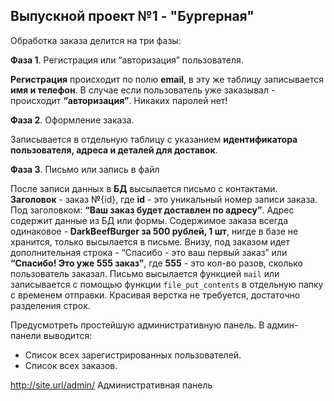 ## Выпускной проект №1 - "Бургерная"

Обработка заказа делится на три фазы:

**Фаза 1**. Регистрация или “авторизация” пользователя.

**Регистрация** происходит по полю **email**, в эту же таблицу записывается **имя и телефон**. В случае если пользователь уже заказывал - происходит **“авторизация”**. Никаких паролей нет!

**Фаза 2**. Оформление заказа.

Записывается в отдельную таблицу с указанием **идентификатора пользователя, адреса и деталей для доставок**.

**Фаза 3**. Письмо или запись в файл

После записи данных в **БД** высылается письмо с контактами. **Заголовок** - заказ №{id}, где **id** - это уникальный номер записи заказа. Под заголовком: **“Ваш заказ будет доставлен по адресу”**. Адрес содержит данные из БД или формы. Содержимое заказа всегда одинаковое - **DarkBeefBurger за 500 рублей, 1 шт**, нигде в базе не хранится, только высылается в письме. Внизу, под заказом идет дополнительная строка - “Спасибо - это ваш первый заказ” или **“Спасибо! Это уже 555 заказ”**, где **555** - это кол-во разов, сколько пользователь заказал. Письмо высылается функцией `mail` или записывается с помощью функции `file_put_contents` в отдельную папку с временем отправки. Красивая верстка не требуется, достаточно разделения строк.

Предусмотреть простейшую административную панель. В админ-панели выводится:
- Cписок всех зарегистрированных пользователей.
- Cписок всех заказов.

http://site.url/admin/ Административная панель
